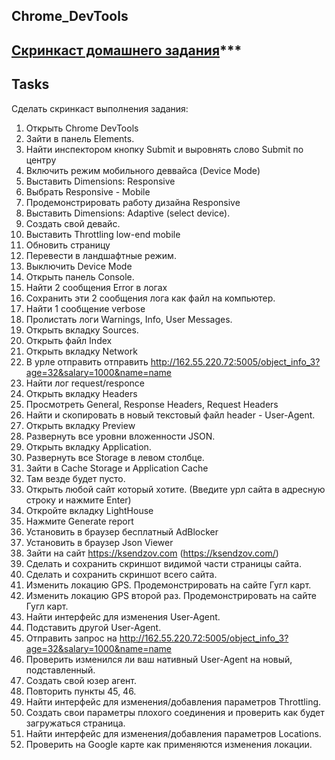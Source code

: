## Chrome_DevTools
## [Скринкаст домашнего задания](https://drive.google.com/file/d/1I1dsUR4kYnqHV5egSubvcnyBy0L7QKmq/view?usp=sharing"Результат")***
## Tasks
Сделать скринкаст выполнения задания:
1. Открыть Chrome DevTools
2. Зайти в панель Elements.
3. Найти инспектором кнопку Submit и выровнять слово Submit по центру
4. Включить режим мобильного деввайса (Device Mode)
5. Выставить Dimensions: Responsive
6. Выбрать Responsive - Mobile
7. Продемонстрировать работу дизайна Responsive
8. Выставить Dimensions: Adaptive (select device).
9. Создать свой девайс.
10. Выставить Throttling low-end mobile
11. Обновить страницу
12. Перевести в ландшафтные режим.
13. Выключить Device Mode
14. Открыть панель Console.
15. Найти 2 сообщения Error в логах
16. Сохранить эти 2 сообщения лога как файл на компьютер.
17. Найти 1 сообщение verbose
18. Пролистать логи Warnings, Info, User Messages.
19. Открыть вкладку Sources.
20. Открыть файл Index
21. Открыть вкладку Network
22. В урле отправить отправить http://162.55.220.72:5005/object_info_3?age=32&salary=1000&name=name
23. Найти лог request/responce
24. Открыть вкладку Headers
25. Просмотреть General, Response Headers, Request Headers
26. Найти и скопировать в новый текстовый файл header - User-Agent.
27. Открыть вкладку Preview
28. Развернуть все уровни вложенности JSON.
29. Открыть вкладку Application.
30. Развернуть все Storage в левом столбце.
31. Зайти в Cache Storage и Application Cache
32. Там везде будет пусто.
33. Открыть любой сайт который хотите. (Введите урл сайта в адресную строку и нажмите Enter)
35. Откройте вкладку LightHouse
36. Нажмите Generate report
37. Установить в браузер бесплатный AdBlocker
38. Установить в браузер Json Viewer
39. Зайти на сайт https://ksendzov.com (https://ksendzov.com/)
40. Сделать и сохранить скриншот видимой части страницы сайта.
41. Сделать и сохранить скриншот всего сайта.
42. Изменить локацию GPS. Продемонстрировать на сайте Гугл карт.
43. Изменить локацию GPS второй раз. Продемонстрировать на сайте Гугл карт.
44. Найти интерфейс для изменения User-Agent.
45. Подставить другой User-Agent.
46. Отправить запрос на http://162.55.220.72:5005/object_info_3?age=32&salary=1000&name=name
47. Проверить изменился ли ваш нативный User-Agent на новый, подставленный.
48. Создать свой юзер агент.
49. Повторить пункты 45, 46.
50. Найти интерфейс для изменения/добавления параметров Throttling.
51. Создать свои параметры плохого соединения и проверить как будет загружаться страница.
52. Найти интерфейс для изменения/добавления параметров Locations.
53. Проверить на Google карте как применяются изменения локации.
